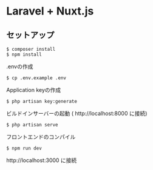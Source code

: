 # Laravel + Nuxt.js

## セットアップ

```
$ composer install
$ npm install
```

.envの作成
```
$ cp .env.example .env
```
Application keyの作成
```
$ php artisan key:generate
```
ビルドインサーバーの起動 ( http://localhost:8000 に接続)
```
$ php artisan serve  
```

フロントエンドのコンパイル
```
$ npm run dev
```

http://localhost:3000 に接続
